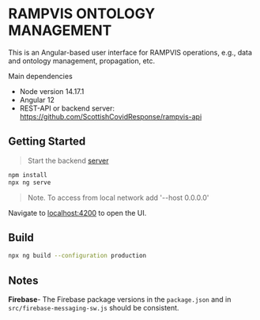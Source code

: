 # RAMPVIS ONTOLOGY MANAGEMENT

This is an Angular-based user interface for RAMPVIS operations, e.g., data and ontology management, propagation, etc.

Main dependencies

- Node version 14.17.1
- Angular 12
- REST-API or backend server: https://github.com/ScottishCovidResponse/rampvis-api


## Getting Started

> Start the backend [server](https://github.com/ScottishCovidResponse/rampvis-api)

```bash
npm install
npx ng serve 
```

> Note. To access from local network add '--host 0.0.0.0'

Navigate to [localhost:4200](localhost:4200) to open the UI.


## Build

```bash
npx ng build --configuration production
```

## Notes

**Firebase**- The Firebase package versions in the `package.json` and in `src/firebase-messaging-sw.js` should be consistent.
